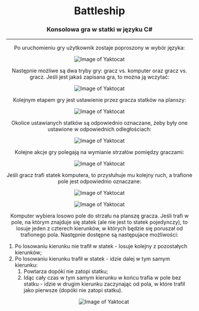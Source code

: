 <div align="center">
<h1>Battleship</h1>

<h3>Konsolowa gra w statki w języku C#</h3>
<hr>

Po uruchomieniu gry użytkownik zostaje poproszony w wybór języka:

![Image of Yaktocat](https://github.com/JacDev/Battleship/blob/master/BattleShip/BattleShip/Readme%20images/wyb%C3%B3rj%C4%99zyka.png)

Następnie możliwe są dwa tryby gry: gracz vs. komputer oraz gracz vs. gracz.
Jeśli jest jakaś zapisana gra, to można ją wczytać:

![Image of Yaktocat](https://github.com/JacDev/Battleship/blob/master/BattleShip/BattleShip/Readme%20images/menugry.png)

Kolejnym etapem gry jest ustawienie przez gracza statków na planszy:

![Image of Yaktocat](https://github.com/JacDev/Battleship/blob/master/BattleShip/BattleShip/Readme%20images/dodawaniestatk%C3%B3w1.png)

Okolice ustawianych statków są odpowiednio oznaczane, żeby były one ustawione w odpowiednich odległościach:

![Image of Yaktocat](https://github.com/JacDev/Battleship/blob/master/BattleShip/BattleShip/Readme%20images/niemo%C5%BCnadoda%C4%87stasku.png)

Kolejne akcje gry polegają na wymianie strzałów pomiędzy graczami:

![Image of Yaktocat](https://github.com/JacDev/Battleship/blob/master/BattleShip/BattleShip/Readme%20images/strza%C5%82.png)

Jeśli gracz trafi statek komputera, to przysłuhuje mu kolejny ruch, a trafione pole jest odpowiednio oznaczane:

![Image of Yaktocat](https://github.com/JacDev/Battleship/blob/master/BattleShip/BattleShip/Readme%20images/trafionystatekpng.png)

![Image of Yaktocat](https://github.com/JacDev/Battleship/blob/master/BattleShip/BattleShip/Readme%20images/trafionystatek.png)

Komputer wybiera losowo pole do strzału na planszę gracza. Jeśli trafi w pole, na którym znajduje się statek (ale nie jest to statek pojedynczy), to losuje jeden z czterech kierunków,
w których będzie się poruszał od trafionego pola. Następnie dostępne są następujace możliwości:
</div>
<ol>
<li>Po losowaniu kierunku nie trafił w statek - losuje kolejny z pozostałych kierunków;</li>
<li>Po losowaniu kierunku trafił w statek - idzie dalej w tym samym kierunku:
  <ol>
    <li>Powtarza dopóki nie zatopi statku;</li>
    <li>Idąc cały czas w tym samym kierunku w końcu trafia w pole bez statku - idzie w drugim kierunku zaczynając od pola, w które trafił jako pierwsze (dopóki nie zatopi statku).</li>
  </ol>
</li>
</oi>

<div align="center">
<p></p>

![Image of Yaktocat](https://github.com/JacDev/Battleship/blob/master/BattleShip/BattleShip/Readme%20images/komputertrafi%C5%82.png)

</div>


